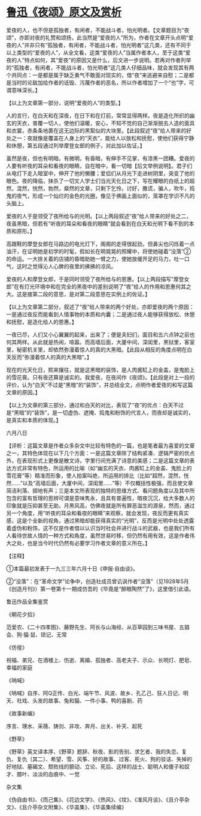 # [鲁迅《夜颂》原文及赏析](https://www.vrrw.net/wx/8104.html)

爱夜的人，也不但是孤独者，有闲者，不能战斗者，怕光明者。【文章题目为“夜颂”，亦即对夜的礼赞和颂扬，此当然是“爱夜的人”所为，作者在文章开头点明“爱夜的人”并非只有“孤独者，有闲者，不能战斗者，怕光明者”这几类，还有不同于以上类型的“爱夜的人”，从全文看，这类“爱夜的人”当属作者本人，至于这类“爱夜的人”特点如何，其“爱夜”的原因又是什么，后文进一步说明。若再对作者列举的“孤独者，有闲者，不能战斗者，怕光明者”这几类人仔细品味，就会发现其有两个共同点：一是都是属于缺乏勇气不敢面对现实的，借“夜”来逃避来自慰；二是都是当时的论敌加给作者的诋毁、污蔑作者的恶名，所以作者增加了一个“也”字，可谓意味深长。】



【以上为文章第一部分，说明“爱夜的人”的类型。】

人的言行，在白天和在深夜，在日下和在灯前，常常显得两样。夜是造化所织的幽玄的天衣，普覆一切人，使他们温暖，安心，不知不觉的自己渐渐脱去人造的面具和衣裳，赤条条地裹在这无边际的黑絮似的大块里。【此段叙述“夜”给人带来的好处之一：夜就像是覆盖在人身上的“天衣”，能给人以放松和抚慰，使他们获得宁静和休憩，第五段通过列举摩登女郎的例子，对此加以佐证。】

虽然是夜，但也有明暗。有微明，有昏暗，有伸手不见掌，有漆黑一团糟。爱夜的人要有听夜的耳朵和看夜的眼睛，自在暗中，看一切暗【后文举例说明】。君子们从电灯下走入暗室中，伸开了他的懒腰；爱侣们从月光下走进树阴里，突变了他的眼色。夜的降临，抹杀了一切文人学士们当光天化日之下，写在耀眼的白纸上的超然，混然，恍然，勃然，粲然的文章，只剩下乞怜，讨好，撒谎，骗人，吹牛，捣鬼的夜气，形成一个灿烂的金色的光圈，像见于佛画上面似的，笼罩在学识不凡的头脑上。

爱夜的人于是领受了夜所给与的光明。【以上两段叙述“夜”给人带来的好处之二，夜虽黑暗，但若有“听夜的耳朵和看夜的眼睛”就会看到在白天和光明下看不到的本质和原形。】

高跟鞋的摩登女郎在马路边的电光灯下，阁阁的走得很起劲，但鼻尖也闪烁着一点油汗，在证明她是初学的时髦，假如长在明晃晃的照耀中，将使她碰着“没落”②的命运。一大排关着的店铺的昏暗助她一臂之力，使她放缓开足的马力，吐一口气，这时之觉得沁人心脾的夜里的拂拂的凉风。

爱夜的人和摩登女郎，于是同时领受了夜所给与的恩惠。【以上两段描写“摩登女郎”在有灯光环境中和在完全的黑夜中的差别说明了“夜”给人的作用和恩惠何其之大。这是接第二段的意思，是对第二段意思在实例上的佐证。】

【以上为文章第二部分，叙述了“夜”给人带来的两个好处，亦即爱夜的两个原因：一是通过夜反而能看到人情事物的本质和内囊；二是通过夜人能够获得放松、休憩和抚慰，是造化给人的恩惠。】

一夜已尽，人们又小心翼翼的起来，出来了；便是夫妇们，面目和五六点钟之前也何其两样。从此就是热闹，喧嚣。而高墙后面，大厦中间，深闺里，黑狱里，客室里，秘密机关里，却依然弥漫着惊人的真的大黑暗。【此段从相反的角度点明在白天反而“弥漫着惊人的真的大黑暗”。】

现在的光天化日，熙来攘往，就是这黑暗的装饰，是人肉酱缸上的金盖，是鬼脸上的雪花膏。只有夜还算是诚实的。我爱夜，在夜间作《夜颂》。【此段是对上一段的评价，认为“白天”不过是“黑暗”的“装饰”，并总结全文，点明作者爱夜的和写这篇文章的原因。】

【以上为文章的第三部分，通过和白天的对比，表现了“夜”的优点：白天不过是“黑暗”的“装饰”，是一切虚伪、遮掩、捣鬼和粉饰的代言人，而夜却是诚实的，是真实和本质的体现。】

六月八日

【评析：这篇文章是作者众多杂文中比较有特色的一篇，也是笔者最为喜爱的文章之一，其特色体现在以下几个方面：一是这篇文章除了结构紧凑、逻辑严密的优点外，在表现形式上更像是散文诗，字里行间充满了诗意的美感；二是这篇文章的表达方式非常有特色，所运用的比喻（如“幽玄的天衣、肉酱缸上的金盖、鬼脸上的雪花膏”等）精准而形象，使人拍案叫绝，所运用的排比（比如“超然，混然，恍然……”以及“高墙后面，大厦中间，深闺里……”等）不仅概括性极强，而且使文章简洁利落、掷地有声；三是本文所表现的独特的思维方式、看问题角度以及其中所包含的富有哲理的思辨可谓是意味隽永，且具有普遍性，暗夜沉沉，给大多数人的印象就是压抑甚至无助，月黑风高，仿佛夜就是所有罪恶滋生的源泉，然而，通过另一个角度，用“听夜的耳朵和看夜的眼睛”来观察，就会发现，夜反而更有真实感，这是个全新的视角，通过黑暗却能获得真实的“光明”，反而是光明中处处透露着虚伪和粉饰，这不仅是作者借以认识当时社会并进行战斗的武器，也是我们所有人看待世故人情的一种方式和角度，虽然世易时移，但仍然有用有效，这是作者伟大之处，也是当今时代仍然有必要学习作者文章的意义所在。】



【注释】

①本篇最初发表于一九三三年六月十日《申报·自由谈》。

②“没落”：在“革命文学”论争中，创造社成员曾讥讽作者“没落”（见1928年5月《创造月刊》）第一卷第十一期成仿吾的《毕竟是“醉眼陶然”了》，这里借引此语。

鲁迅作品全集鉴赏

《朝花夕拾》

范爱农、《二十四孝图》、藤野先生、阿长与山海经、从百草园到三味书屋、五猖会、狗·猫·鼠、琐记、无常

《仿徨》

祝福、弟兄、在酒楼上、伤逝、离婚、孤独者、高老夫子、示众、长明灯、肥皂、幸福的家庭

《呐喊》

《呐喊》自序、阿Q正传、白光、端午节、风波、故乡、孔乙己、狂人日记、明天、社戏、头发的故事、兔和猫、一件小事、鸭的喜剧、药

《故事新编》

序言、理水、采薇、铸剑、非攻、奔月、出关、补天、起死

《野草》

《野草》英文译本序、《野草》题辞、秋夜、影的告别、求乞者、我的失恋、复仇、复仇〔其二〕、希望、雪、风筝、好的故事、过客、死火、狗的驳诘、失掉的好地狱、墓碣文、颓败线的颤动、立论、死后、这样的战士、聪明人和傻子和奴才、腊叶、淡淡的血痕中、一觉

杂文集

《伪自由书》、《而己集》、《花边文学》、《热风》、《坟》、《准风月谈》、《且介亭杂文》、《且介亭杂文附集》、《华盖集》、《华盖集续编》

